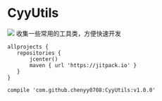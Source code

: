 # CyyUtils

[![](https://jitpack.io/v/chenyy0708/CyyUtils.svg)](https://jitpack.io/#chenyy0708/CyyUtils)
收集一些常用的工具类，方便快速开发

 ```
allprojects {
    repositories {
        jcenter()
        maven { url 'https://jitpack.io' }
    }
}
```

`compile 'com.github.chenyy0708:CyyUtils:v1.0.0'`
